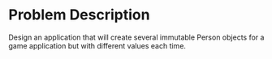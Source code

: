 # Problem Description

Design an application that will create several immutable Person objects for a game application
but with different values each time.
